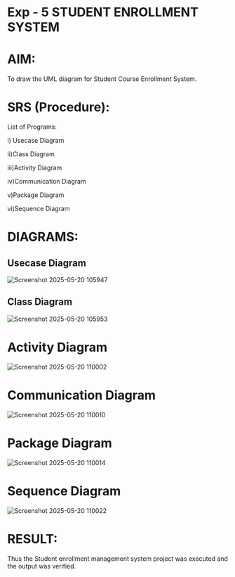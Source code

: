 
# Exp - 5 STUDENT ENROLLMENT SYSTEM

# AIM:

To draw the UML diagram for Student Course Enrollment System.

# SRS (Procedure):


List of Programs:

i) Usecase Diagram

ii)Class Diagram

iii)Activity Diagram

iv)Communication Diagram

v)Package Diagram

vi)Sequence Diagram
# DIAGRAMS:


## Usecase Diagram


![Screenshot 2025-05-20 105947](https://github.com/user-attachments/assets/13d48c23-3a7b-44b5-819b-840a3fa6becb)



## Class Diagram

![Screenshot 2025-05-20 105953](https://github.com/user-attachments/assets/081699cf-b1a4-4bb5-a05a-3072f6d6264c)






# Activity Diagram

![Screenshot 2025-05-20 110002](https://github.com/user-attachments/assets/124d3ace-ca21-4546-8fe9-6d87e7b03c0a)




# Communication Diagram

![Screenshot 2025-05-20 110010](https://github.com/user-attachments/assets/28811df6-045e-4689-b3ed-53ab3cef094a)



# Package Diagram
![Screenshot 2025-05-20 110014](https://github.com/user-attachments/assets/71f407ed-d8af-447b-afa0-f96cc7c72e8d)





# Sequence Diagram


![Screenshot 2025-05-20 110022](https://github.com/user-attachments/assets/8fdf48d8-6da2-4ded-a99b-0b41bddd39c1)



# RESULT:


Thus the Student enrollment management system project was executed and the output was verified.
